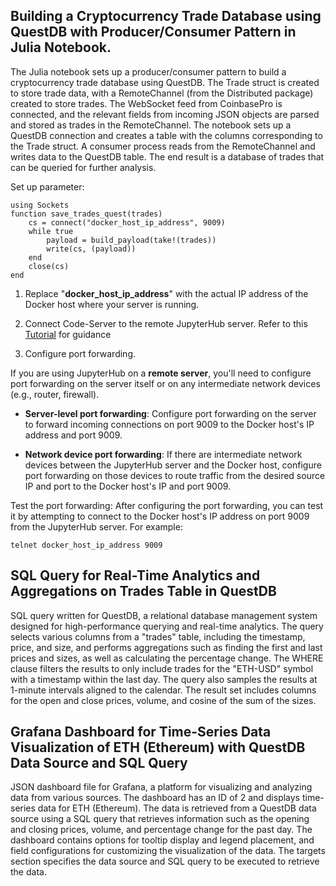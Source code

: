 ## Building a Cryptocurrency Trade Database using QuestDB with Producer/Consumer Pattern in Julia Notebook.
The Julia notebook sets up a producer/consumer pattern to build a cryptocurrency trade database using QuestDB. The Trade struct is created to store trade data, with a RemoteChannel (from the Distributed package) created to store trades. The WebSocket feed from CoinbasePro is connected, and the relevant fields from incoming JSON objects are parsed and stored as trades in the RemoteChannel. The notebook sets up a QuestDB connection and creates a table with the columns corresponding to the Trade struct. A consumer process reads from the RemoteChannel and writes data to the QuestDB table. The end result is a database of trades that can be queried for further analysis.

Set up parameter:


```
using Sockets
function save_trades_quest(trades)
    cs = connect("docker_host_ip_address", 9009)
    while true
        payload = build_payload(take!(trades))
        write(cs, (payload))
    end
    close(cs)
end
```

1. Replace "**docker_host_ip_address**" with the actual IP address of the Docker host where your server is running.

2. Connect Code-Server to the remote JupyterHub server. Refer to this [Tutorial](https://blog.jupyter.org/connect-to-a-jupyterhub-from-visual-studio-code-ed7ed3a31bcb) for guidance

3. Configure port forwarding.

 If you are using JupyterHub on a **remote server**, you'll need to configure port forwarding on the server itself or on any intermediate network devices (e.g., router, firewall).

- **Server-level port forwarding**: Configure port forwarding on the server to forward incoming connections on port 9009 to the Docker host's IP address and port 9009.

- **Network device port forwarding**: If there are intermediate network devices between the JupyterHub server and the Docker host, configure port forwarding on those devices to route traffic from the desired source IP and port to the Docker host's IP and port 9009.

Test the port forwarding: After configuring the port forwarding, you can test it by attempting to connect to the Docker host's IP address on port 9009 from the JupyterHub server. For example:

```
telnet docker_host_ip_address 9009

```




## SQL Query for Real-Time Analytics and Aggregations on Trades Table in QuestDB
SQL query written for QuestDB, a relational database management system designed for high-performance querying and real-time analytics. The query selects various columns from a "trades" table, including the timestamp, price, and size, and performs aggregations such as finding the first and last prices and sizes, as well as calculating the percentage change. The WHERE clause filters the results to only include trades for the "ETH-USD" symbol with a timestamp within the last day. The query also samples the results at 1-minute intervals aligned to the calendar. The result set includes columns for the open and close prices, volume, and cosine of the sum of the sizes.

## Grafana Dashboard for Time-Series Data Visualization of ETH (Ethereum) with QuestDB Data Source and SQL Query
JSON dashboard file for Grafana, a platform for visualizing and analyzing data from various sources. The dashboard has an ID of 2 and displays time-series data for ETH (Ethereum). The data is retrieved from a QuestDB data source using a SQL query that retrieves information such as the opening and closing prices, volume, and percentage change for the past day. The dashboard contains options for tooltip display and legend placement, and field configurations for customizing the visualization of the data. The targets section specifies the data source and SQL query to be executed to retrieve the data.
